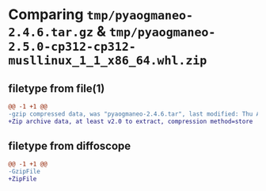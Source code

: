 # Comparing `tmp/pyaogmaneo-2.4.6.tar.gz` & `tmp/pyaogmaneo-2.5.0-cp312-cp312-musllinux_1_1_x86_64.whl.zip`

## filetype from file(1)

```diff
@@ -1 +1 @@
-gzip compressed data, was "pyaogmaneo-2.4.6.tar", last modified: Thu Apr 11 18:48:56 2024, max compression
+Zip archive data, at least v2.0 to extract, compression method=store
```

## filetype from diffoscope

```diff
@@ -1 +1 @@
-GzipFile
+ZipFile
```

